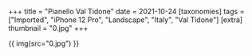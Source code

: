 +++
title = "Pianello Val Tidone"
date = 2021-10-24
[taxonomies]
tags = ["Imported", "iPhone 12 Pro", "Landscape", "Italy", "Val Tidone"]
[extra]
thumbnail = "0.jpg"
+++

{{ img(src="0.jpg") }}
